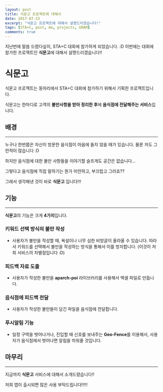 ```yaml
---
layout: post
title: 식문고 프로젝트에 대해서
date: 2017-07-23
excerpt: "식문고 프로젝트에 대해서 설명드리겠습니다!"
tags: [STA+C, post, me, projects, GRAM]
comments: true
---
```


지난번에 말씀 드렸다싶이, STA+C 대회에 참가하게 되었습니다. :D
이번에는 대회에 참가한 프로젝트인 **식문고**에 대해서 설명드리겠습니다!!

식문고
============

식문고 프로젝트는 동아리에서 STA+C 대회에 참가하기 위해서 기획한 프로젝트입니다. 

식문고는 한마디로 고객의 **불만사항을 받아 정리한 후**에 **음식점에 전달해주는 서비스**입니다.


## 배경
--------
누구나 한번쯤은 자신이 방문한 음식점이 마음에 들지 않을 때가 있습니다. 물론 저도 그런적이 많습니다 :D

하지만 음식점에 대한 불만 사항들을 이야기할 슬프게도 공간은 없습니다...

그렇다고 음식점에 직접 말하기는 뭔가 미안하고, 부끄럽고 그러죠??

그래서 생각해낸 것이 바로 **식문고** 입니다!!!

## 기능
-------

**식문고**의 기능은 크게 **4가지**입니다.

### 키워드 선택 방식의 불만 작성
- 사용자가 불만을 작성할 때, 욕설이나 너무 심한 비방글이 올라올 수 있습니다. 따라서 키워드를 선택해서 불만을 작성하는 방식을 통해서 이를 방지합니다. (이것이 저희 서비스의 차별점입니다 :D)
### 피드백 자료 도출
- 사용자가 작성한 불만을 **aparch-poi** 라이브러리를 사용해서 엑셀 파일로 만듭니다.
### 음식점에 피드백 전달
- 사용자가 작성한 불만들이 담긴 파일을 음식점에 전달합니다.
### 푸시알림 기능
- 일정 구역을 벗어나거나, 진입할 때 신호를 보내주는 **Geo-Fence**를 이용해서, 사용자가 음식점에서 벗어나면 알림을 띄워줄 것입니다.   

## 마무리
---------

지금까지 **식문고** 서비스에 대해서 소개드렸습니다!!

저희 앱이 출시되면 많은 사용 부탁드립니다!!!!!
